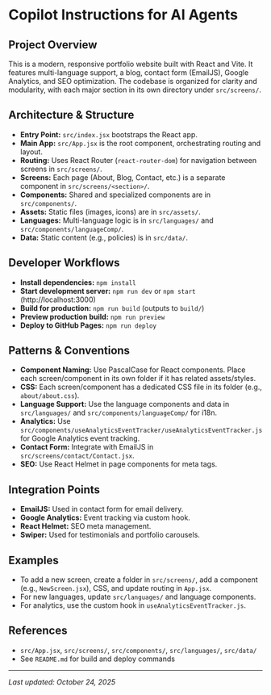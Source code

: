 # Copilot Instructions for AI Agents

## Project Overview
This is a modern, responsive portfolio website built with React and Vite. It features multi-language support, a blog, contact form (EmailJS), Google Analytics, and SEO optimization. The codebase is organized for clarity and modularity, with each major section in its own directory under `src/screens/`.

## Architecture & Structure
- **Entry Point:** `src/index.jsx` bootstraps the React app.
- **Main App:** `src/App.jsx` is the root component, orchestrating routing and layout.
- **Routing:** Uses React Router (`react-router-dom`) for navigation between screens in `src/screens/`.
- **Screens:** Each page (About, Blog, Contact, etc.) is a separate component in `src/screens/<section>/`.
- **Components:** Shared and specialized components are in `src/components/`.
- **Assets:** Static files (images, icons) are in `src/assets/`.
- **Languages:** Multi-language logic is in `src/languages/` and `src/components/languageComp/`.
- **Data:** Static content (e.g., policies) is in `src/data/`.

## Developer Workflows
- **Install dependencies:** `npm install`
- **Start development server:** `npm run dev` or `npm start` (http://localhost:3000)
- **Build for production:** `npm run build` (outputs to `build/`)
- **Preview production build:** `npm run preview`
- **Deploy to GitHub Pages:** `npm run deploy`

## Patterns & Conventions
- **Component Naming:** Use PascalCase for React components. Place each screen/component in its own folder if it has related assets/styles.
- **CSS:** Each screen/component has a dedicated CSS file in its folder (e.g., `about/about.css`).
- **Language Support:** Use the language components and data in `src/languages/` and `src/components/languageComp/` for i18n.
- **Analytics:** Use `src/components/useAnalyticsEventTracker/useAnalyticsEventTracker.js` for Google Analytics event tracking.
- **Contact Form:** Integrate with EmailJS in `src/screens/contact/Contact.jsx`.
- **SEO:** Use React Helmet in page components for meta tags.

## Integration Points
- **EmailJS:** Used in contact form for email delivery.
- **Google Analytics:** Event tracking via custom hook.
- **React Helmet:** SEO meta management.
- **Swiper:** Used for testimonials and portfolio carousels.

## Examples
- To add a new screen, create a folder in `src/screens/`, add a component (e.g., `NewScreen.jsx`), CSS, and update routing in `App.jsx`.
- For new languages, update `src/languages/` and language components.
- For analytics, use the custom hook in `useAnalyticsEventTracker.js`.

## References
- `src/App.jsx`, `src/screens/`, `src/components/`, `src/languages/`, `src/data/`
- See `README.md` for build and deploy commands

---
_Last updated: October 24, 2025_
